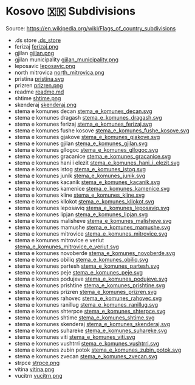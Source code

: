 # Kosovo 🇽🇰 Subdivisions

Source: https://en.wikipedia.org/wiki/Flags_of_country_subdivisions

* .ds store [.ds_store](https://github.com/amckenna41/iso3166-flag-icons/blob/main/iso3166-2-icons/XK/.ds_store)
* ferizaj [ferizaj.png](https://github.com/amckenna41/iso3166-flag-icons/blob/main/iso3166-2-icons/XK/ferizaj.png)
* gjilan [gjilan.png](https://github.com/amckenna41/iso3166-flag-icons/blob/main/iso3166-2-icons/XK/gjilan.png)
* gjilan municipality [gjilan_municipality.png](https://github.com/amckenna41/iso3166-flag-icons/blob/main/iso3166-2-icons/XK/gjilan_municipality.png)
* leposavic [leposavic.png](https://github.com/amckenna41/iso3166-flag-icons/blob/main/iso3166-2-icons/XK/leposavic.png)
* north mitrovica [north_mitrovica.png](https://github.com/amckenna41/iso3166-flag-icons/blob/main/iso3166-2-icons/XK/north_mitrovica.png)
* pristina [pristina.svg](https://github.com/amckenna41/iso3166-flag-icons/blob/main/iso3166-2-icons/XK/pristina.svg)
* prizren [prizren.png](https://github.com/amckenna41/iso3166-flag-icons/blob/main/iso3166-2-icons/XK/prizren.png)
* readme [readme.md](https://github.com/amckenna41/iso3166-flag-icons/blob/main/iso3166-2-icons/XK/readme.md)
* shtime [shtime.png](https://github.com/amckenna41/iso3166-flag-icons/blob/main/iso3166-2-icons/XK/shtime.png)
* skenderaj [skenderaj.png](https://github.com/amckenna41/iso3166-flag-icons/blob/main/iso3166-2-icons/XK/skenderaj.png)
* stema e komunes decan [stema_e_komunes_decan.svg](https://github.com/amckenna41/iso3166-flag-icons/blob/main/iso3166-2-icons/XK/stema_e_komunes_decan.svg)
* stema e komunes dragash [stema_e_komunes_dragash.svg](https://github.com/amckenna41/iso3166-flag-icons/blob/main/iso3166-2-icons/XK/stema_e_komunes_dragash.svg)
* stema e komunes ferizaj [stema_e_komunes_ferizaj.svg](https://github.com/amckenna41/iso3166-flag-icons/blob/main/iso3166-2-icons/XK/stema_e_komunes_ferizaj.svg)
* stema e komunes fushe kosove [stema_e_komunes_fushe_kosove.svg](https://github.com/amckenna41/iso3166-flag-icons/blob/main/iso3166-2-icons/XK/stema_e_komunes_fushe_kosove.svg)
* stema e komunes gjakove [stema_e_komunes_gjakove.svg](https://github.com/amckenna41/iso3166-flag-icons/blob/main/iso3166-2-icons/XK/stema_e_komunes_gjakove.svg)
* stema e komunes gjilan [stema_e_komunes_gjilan.svg](https://github.com/amckenna41/iso3166-flag-icons/blob/main/iso3166-2-icons/XK/stema_e_komunes_gjilan.svg)
* stema e komunes gllogoc [stema_e_komunes_gllogoc.svg](https://github.com/amckenna41/iso3166-flag-icons/blob/main/iso3166-2-icons/XK/stema_e_komunes_gllogoc.svg)
* stema e komunes gracanice [stema_e_komunes_gracanice.svg](https://github.com/amckenna41/iso3166-flag-icons/blob/main/iso3166-2-icons/XK/stema_e_komunes_gracanice.svg)
* stema e komunes hani i elezit [stema_e_komunes_hani_i_elezit.svg](https://github.com/amckenna41/iso3166-flag-icons/blob/main/iso3166-2-icons/XK/stema_e_komunes_hani_i_elezit.svg)
* stema e komunes istog [stema_e_komunes_istog.svg](https://github.com/amckenna41/iso3166-flag-icons/blob/main/iso3166-2-icons/XK/stema_e_komunes_istog.svg)
* stema e komunes junik [stema_e_komunes_junik.svg](https://github.com/amckenna41/iso3166-flag-icons/blob/main/iso3166-2-icons/XK/stema_e_komunes_junik.svg)
* stema e komunes kacanik [stema_e_komunes_kacanik.svg](https://github.com/amckenna41/iso3166-flag-icons/blob/main/iso3166-2-icons/XK/stema_e_komunes_kacanik.svg)
* stema e komunes kamenice [stema_e_komunes_kamenice.svg](https://github.com/amckenna41/iso3166-flag-icons/blob/main/iso3166-2-icons/XK/stema_e_komunes_kamenice.svg)
* stema e komunes kline [stema_e_komunes_kline.svg](https://github.com/amckenna41/iso3166-flag-icons/blob/main/iso3166-2-icons/XK/stema_e_komunes_kline.svg)
* stema e komunes kllokot [stema_e_komunes_kllokot.svg](https://github.com/amckenna41/iso3166-flag-icons/blob/main/iso3166-2-icons/XK/stema_e_komunes_kllokot.svg)
* stema e komunes leposaviq [stema_e_komunes_leposaviq.svg](https://github.com/amckenna41/iso3166-flag-icons/blob/main/iso3166-2-icons/XK/stema_e_komunes_leposaviq.svg)
* stema e komunes lipjan [stema_e_komunes_lipjan.svg](https://github.com/amckenna41/iso3166-flag-icons/blob/main/iso3166-2-icons/XK/stema_e_komunes_lipjan.svg)
* stema e komunes malisheve [stema_e_komunes_malisheve.svg](https://github.com/amckenna41/iso3166-flag-icons/blob/main/iso3166-2-icons/XK/stema_e_komunes_malisheve.svg)
* stema e komunes mamushe [stema_e_komunes_mamushe.svg](https://github.com/amckenna41/iso3166-flag-icons/blob/main/iso3166-2-icons/XK/stema_e_komunes_mamushe.svg)
* stema e komunes mitrovice [stema_e_komunes_mitrovice.svg](https://github.com/amckenna41/iso3166-flag-icons/blob/main/iso3166-2-icons/XK/stema_e_komunes_mitrovice.svg)
* stema e komunes mitrovice e veriut [stema_e_komunes_mitrovice_e_veriut.svg](https://github.com/amckenna41/iso3166-flag-icons/blob/main/iso3166-2-icons/XK/stema_e_komunes_mitrovice_e_veriut.svg)
* stema e komunes novoberde [stema_e_komunes_novoberde.svg](https://github.com/amckenna41/iso3166-flag-icons/blob/main/iso3166-2-icons/XK/stema_e_komunes_novoberde.svg)
* stema e komunes obiliq [stema_e_komunes_obiliq.svg](https://github.com/amckenna41/iso3166-flag-icons/blob/main/iso3166-2-icons/XK/stema_e_komunes_obiliq.svg)
* stema e komunes partesh [stema_e_komunes_partesh.svg](https://github.com/amckenna41/iso3166-flag-icons/blob/main/iso3166-2-icons/XK/stema_e_komunes_partesh.svg)
* stema e komunes peje [stema_e_komunes_peje.svg](https://github.com/amckenna41/iso3166-flag-icons/blob/main/iso3166-2-icons/XK/stema_e_komunes_peje.svg)
* stema e komunes podujeve [stema_e_komunes_podujeve.svg](https://github.com/amckenna41/iso3166-flag-icons/blob/main/iso3166-2-icons/XK/stema_e_komunes_podujeve.svg)
* stema e komunes prishtine [stema_e_komunes_prishtine.svg](https://github.com/amckenna41/iso3166-flag-icons/blob/main/iso3166-2-icons/XK/stema_e_komunes_prishtine.svg)
* stema e komunes prizren [stema_e_komunes_prizren.svg](https://github.com/amckenna41/iso3166-flag-icons/blob/main/iso3166-2-icons/XK/stema_e_komunes_prizren.svg)
* stema e komunes rahovec [stema_e_komunes_rahovec.svg](https://github.com/amckenna41/iso3166-flag-icons/blob/main/iso3166-2-icons/XK/stema_e_komunes_rahovec.svg)
* stema e komunes ranillug [stema_e_komunes_ranillug.svg](https://github.com/amckenna41/iso3166-flag-icons/blob/main/iso3166-2-icons/XK/stema_e_komunes_ranillug.svg)
* stema e komunes shterpce [stema_e_komunes_shterpce.svg](https://github.com/amckenna41/iso3166-flag-icons/blob/main/iso3166-2-icons/XK/stema_e_komunes_shterpce.svg)
* stema e komunes shtime [stema_e_komunes_shtime.svg](https://github.com/amckenna41/iso3166-flag-icons/blob/main/iso3166-2-icons/XK/stema_e_komunes_shtime.svg)
* stema e komunes skenderaj [stema_e_komunes_skenderaj.svg](https://github.com/amckenna41/iso3166-flag-icons/blob/main/iso3166-2-icons/XK/stema_e_komunes_skenderaj.svg)
* stema e komunes suhareke [stema_e_komunes_suhareke.svg](https://github.com/amckenna41/iso3166-flag-icons/blob/main/iso3166-2-icons/XK/stema_e_komunes_suhareke.svg)
* stema e komunes viti [stema_e_komunes_viti.svg](https://github.com/amckenna41/iso3166-flag-icons/blob/main/iso3166-2-icons/XK/stema_e_komunes_viti.svg)
* stema e komunes vushtrri [stema_e_komunes_vushtrri.svg](https://github.com/amckenna41/iso3166-flag-icons/blob/main/iso3166-2-icons/XK/stema_e_komunes_vushtrri.svg)
* stema e komunes zubin potok [stema_e_komunes_zubin_potok.svg](https://github.com/amckenna41/iso3166-flag-icons/blob/main/iso3166-2-icons/XK/stema_e_komunes_zubin_potok.svg)
* stema e komunes zvecan [stema_e_komunes_zvecan.svg](https://github.com/amckenna41/iso3166-flag-icons/blob/main/iso3166-2-icons/XK/stema_e_komunes_zvecan.svg)
* strpce [strpce.png](https://github.com/amckenna41/iso3166-flag-icons/blob/main/iso3166-2-icons/XK/strpce.png)
* vitina [vitina.png](https://github.com/amckenna41/iso3166-flag-icons/blob/main/iso3166-2-icons/XK/vitina.png)
* vucitrn [vucitrn.png](https://github.com/amckenna41/iso3166-flag-icons/blob/main/iso3166-2-icons/XK/vucitrn.png)
